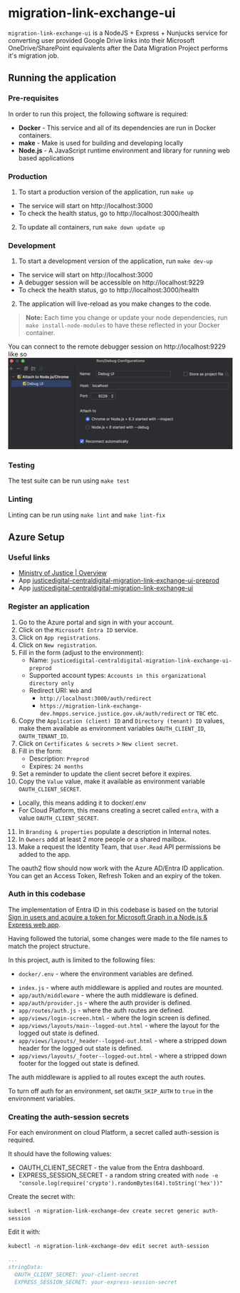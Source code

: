 # migration-link-exchange-ui

`migration-link-exchange-ui` is a NodeJS + Express + Nunjucks service for converting user provided
Google Drive links into their Microsoft OneDrive/SharePoint equivalents after the Data Migration Project
performs it's migration job.

## Running the application
### Pre-requisites
In order to run this project, the following software is required:

- **Docker** - This service and all of its dependencies are run in Docker containers.
- **make** - Make is used for building and developing locally
- **Node.js** - A JavaScript runtime environment and library for running web based applications

### Production

1. To start a production version of the application, run `make up`
  - The service will start on http://localhost:3000
  - To check the health status, go to http://localhost:3000/health
2. To update all containers, run `make down update up`

### Development
1. To start a development version of the application, run `make dev-up`
  - The service will start on http://localhost:3000
  - A debugger session will be accessible on http://localhost:9229
  - To check the health status, go to http://localhost:3000/health
2. The application will live-reload as you make changes to the code.

> **Note:** Each time you change or update your node dependencies, run `make install-node-modules` to have these reflected in your Docker container.

You can connect to the remote debugger session on http://localhost:9229 like so
[![API docs](https://github.com/ministryofjustice/hmpps-strengths-based-needs-assessments-ui/blob/main/.readme/debugger.png?raw=true)]()

### Testing
The test suite can be run using `make test`

### Linting
Linting can be run using `make lint` and `make lint-fix`

## Azure Setup

### Useful links

- [Ministry of Justice | Overview](https://portal.azure.com/#view/Microsoft_AAD_IAM/ActiveDirectoryMenuBlade/~/Overview)
- App [justicedigital-centraldigital-migration-link-exchange-ui-preprod](https://portal.azure.com/#view/Microsoft_AAD_RegisteredApps/ApplicationMenuBlade/~/Overview/quickStartType~/null/sourceType/Microsoft_AAD_IAM/appId/f5ddb82e-8ddd-4ec7-9c96-6b103f806b43)
- App [justicedigital-centraldigital-migration-link-exchange-ui](https://portal.azure.com/#view/Microsoft_AAD_RegisteredApps/ApplicationMenuBlade/~/Overview/quickStartType~/null/sourceType/Microsoft_AAD_IAM/appId/5995e47b-365d-43cb-a715-28448ad0c3a4)

### Register an application

1. Go to the Azure portal and sign in with your account.
2. Click on the `Microsoft Entra ID` service.
3. Click on `App registrations`.
4. Click on `New registration`.
5. Fill in the form (adjust to the environment):
   - Name: `justicedigital-centraldigital-migration-link-exchange-ui-preprod`
   - Supported account types: `Accounts in this organizational directory only`
   - Redirect URI: `Web` and 
     - `http://localhost:3000/auth/redirect`
     - `https://migration-link-exchange-dev.hmpps.service.justice.gov.uk/auth/redirect`
     or `TBC` etc.
6. Copy the `Application (client) ID` and `Directory (tenant) ID` values,
  make them available as environment variables `OAUTH_CLIENT_ID`, `OAUTH_TENANT_ID`.
7. Click on `Certificates & secrets` > `New client secret`.
8. Fill in the form:
   - Description: `Preprod`
   - Expires: `24 months`
9. Set a reminder to update the client secret before it expires.
10. Copy the `Value` value, make it available as environment variable `OAUTH_CLIENT_SECRET`.
   - Locally, this means adding it to docker/.env
   - For Cloud Platform, this means creating a secret called `entra`, with a value `OAUTH_CLIENT_SECRET`.
11. In `Branding & properties` populate a description in Internal notes.
12. In `Owners` add at least 2 more people or a shared mailbox.
12. Make a request the Identity Team, that `User.Read` API permissions be added to the app.

The oauth2 flow should now work with the Azure AD/Entra ID application.
You can get an Access Token, Refresh Token and an expiry of the token.

### Auth in this codebase

The implementation of Entra ID in this codebase is based on the tutorial 
[Sign in users and acquire a token for Microsoft Graph in a Node.js & Express web app](https://learn.microsoft.com/en-us/entra/identity-platform/tutorial-v2-nodejs-webapp-msal).

Having followed the tutorial, some changes were made to the file names to match the project structure.

In this project, auth is limited to the following files:

- `docker/.env` - where the environment variables are defined.
<!-- TODO -->
- `index.js` - where auth middleware is applied and routes are mounted.
- `app/auth/middleware` - where the auth middleware is defined.
- `app/auth/provider.js` - where the auth provider is defined.
- `app/routes/auth.js` - where the auth routes are defined.
- `app/views/login-screen.html` - where the login screen is defined.
- `app/views/layouts/main--logged-out.html` - where the layout for the logged out state is defined.
- `app/views/layouts/_header--logged-out.html` - where a stripped down header for the logged out state is defined.
- `app/views/layouts/_footer--logged-out.html` - where a stripped down footer for the logged out state is defined.

The auth middleware is applied to all routes except the auth routes.

To turn off auth for an environment, set `OAUTH_SKIP_AUTH` to `true` in the environment variables.

### Creating the auth-session secrets

For each environment on cloud Platform, a secret called auth-session is required.

It should have the following values: 

- OAUTH_CLIENT_SECRET - the value from the Entra dashboard.
- EXPRESS_SESSION_SECRET - a random string created with `node -e "console.log(require('crypto').randomBytes(64).toString('hex'))"`

Create the secret with:

`kubectl -n migration-link-exchange-dev create secret generic auth-session`

Edit it with:

`kubectl -n migration-link-exchange-dev edit secret auth-session`

```yaml
...
stringData:
  OAUTH_CLIENT_SECRET: your-client-secret
  EXPRESS_SESSION_SECRET: your-express-session-secret
```
